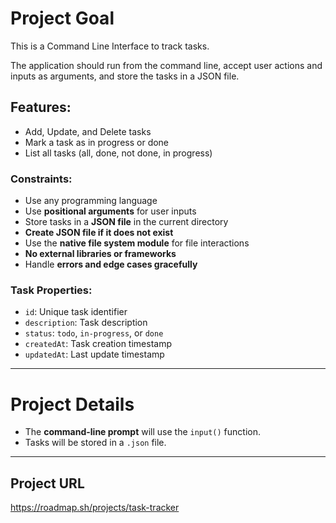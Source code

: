 # Project Goal
This is a Command Line Interface to track tasks.

The application should run from the command line, accept user actions and inputs as arguments, and store the tasks in a JSON file.

## Features:
- Add, Update, and Delete tasks
- Mark a task as in progress or done
- List all tasks (all, done, not done, in progress)

### Constraints:
- Use any programming language
- Use **positional arguments** for user inputs
- Store tasks in a **JSON file** in the current directory
- **Create JSON file if it does not exist**
- Use the **native file system module** for file interactions
- **No external libraries or frameworks**
- Handle **errors and edge cases gracefully**

### Task Properties:
- `id`: Unique task identifier
- `description`: Task description
- `status`: `todo`, `in-progress`, or `done`
- `createdAt`: Task creation timestamp
- `updatedAt`: Last update timestamp

---

# Project Details
- The **command-line prompt** will use the `input()` function.
- Tasks will be stored in a `.json` file.

---

## **Project URL**
https://roadmap.sh/projects/task-tracker
